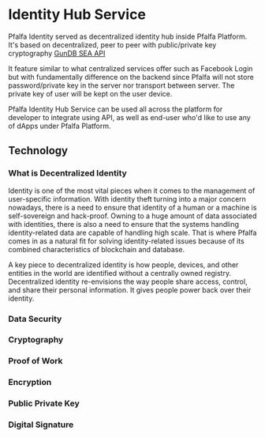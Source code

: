 # Identity Hub Service

Pfalfa Identity served as decentralized identity hub inside Pfalfa Platform. It's based on decentralized, peer to peer with public/private key cryptography [GunDB SEA API](https://gun.eco/docs/SEA)

It feature similar to what centralized services offer such as Facebook Login but with fundamentally difference on the backend since Pfalfa will not store password/private key in the server nor transport between server. The private key of user will be kept on the user device.

Pfalfa Identity Hub Service can be used all across the platform for developer to integrate using API, as well as end-user who'd like to use any of dApps under Pfalfa Platform.

## Technology

### What is Decentralized Identity

Identity is one of the most vital pieces when it comes to the management of user-specific information. With identity theft turning into a major concern nowadays, there is a need to ensure that identity of a human or a machine is self-sovereign and hack-proof. Owning to a huge amount of data associated with identities, there is also a need to ensure that the systems handling identity-related data are capable of handling high scale. That is where Pfalfa comes in as a natural fit for solving identity-related issues because of its combined characteristics of blockchain and database.

A key piece to decentralized identity is how people, devices, and other entities in the world are identified without a centrally owned registry. Decentralized identity re-envisions the way people share access, control, and share their personal information. It gives people power back over their identity.

### Data Security

### Cryptography

### Proof of Work

### Encryption

### Public Private Key

### Digital Signature
